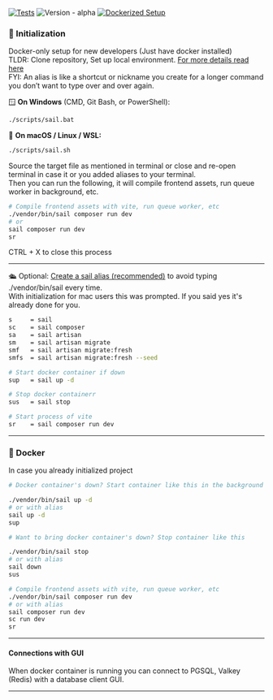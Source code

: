 [![Tests](https://github.com/jonasvanderhaegen/laravel-boilerplate/actions/workflows/tests.yml/badge.svg)](https://github.com/jonasvanderhaegen/laravel-boilerplate/actions/workflows/tests.yml)
![Version - alpha](https://img.shields.io/badge/Version-alpha-blue) [![Dockerized Setup](https://img.shields.io/badge/Dockerized%20Setup-Ready-blue?logo=docker\&logoColor=white)](https://docs.docker.com/get-docker/)

### 🧭 Initialization

Docker-only setup for new developers (Just have docker installed)<br>
TLDR: Clone repository, Set up local environment. [For more details read here](docs/start/init.md) <br>
FYI: An alias is like a shortcut or nickname you create for a longer command you don’t want to type over and over again.

🪟 **On Windows** (CMD, Git Bash, or PowerShell):
```bash
./scripts/sail.bat
```

🍎 **On macOS / Linux / WSL:**
  ```bash
./scripts/sail.sh
```

Source the target file as mentioned in terminal or close and re-open terminal in case it or you added aliases to your terminal.<br>
Then you can run the following, it will compile frontend assets, run queue worker in background, etc. 

```bash
# Compile frontend assets with vite, run queue worker, etc
./vendor/bin/sail composer run dev
# or
sail composer run dev
sr
```
CTRL + X to close this process

---

🛳️ Optional: [Create a sail alias (recommended)](docs/start/alias.md) to avoid typing ./vendor/bin/sail every time. <br>
With initialization for mac users this was prompted. If you said yes it's already done for you.

```bash
s     = sail
sc    = sail composer
sa    = sail artisan
sm    = sail artisan migrate
smf   = sail artisan migrate:fresh
smfs  = sail artisan migrate:fresh --seed

# Start docker container if down
sup   = sail up -d

# Stop docker containerr
sus   = sail stop

# Start process of vite
sr    = sail composer run dev
```
---

### 🧭 Docker

In case you already initialized project

```bash
# Docker container's down? Start container like this in the background

./vendor/bin/sail up -d
# or with alias
sail up -d
sup
```

```bash
# Want to bring docker container's down? Stop container like this

./vendor/bin/sail stop
# or with alias
sail down
sus
```

```bash
# Compile frontend assets with vite, run queue worker, etc
./vendor/bin/sail composer run dev
# or with alias
sail composer run dev
sc run dev
sr
```

---

#### Connections with GUI
When docker container is running you can connect to PGSQL, Valkey (Redis) with a database client GUI.

---

